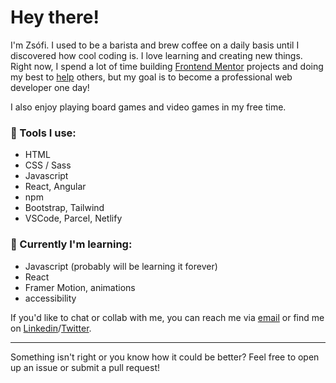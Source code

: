 # Hey there!

I'm Zsófi. I used to be a barista and brew coffee on a daily basis until I discovered how cool coding is. I love learning and creating new things. Right now, I spend a lot of time building [Frontend Mentor](https://www.frontendmentor.io/) projects and doing my best to [help](https://www.frontendmentor.io/profile/FluffyKas/comments) others, but my goal is to become a professional web developer one day!

I also enjoy playing board games and video games in my free time.

### :hammer: Tools I use:
- HTML
- CSS / Sass
- Javascript
- React, Angular
- npm
- Bootstrap, Tailwind
- VSCode, Parcel, Netlify

###  :seedling: Currently I'm learning:
- Javascript (probably will be learning it forever)
- React
- Framer Motion, animations
- accessibility

If you'd like to chat or collab with me, you can reach me via [email](mailto:maruzs.zso@gmail.com) or find me on [Linkedin](https://www.linkedin.com/in/zsofi-maruzs-a5a703216/)/[Twitter](https://twitter.com/fluffykas).

<hr/>

Something isn't right or you know how it could be better? Feel free to open up an issue or submit a pull request!
